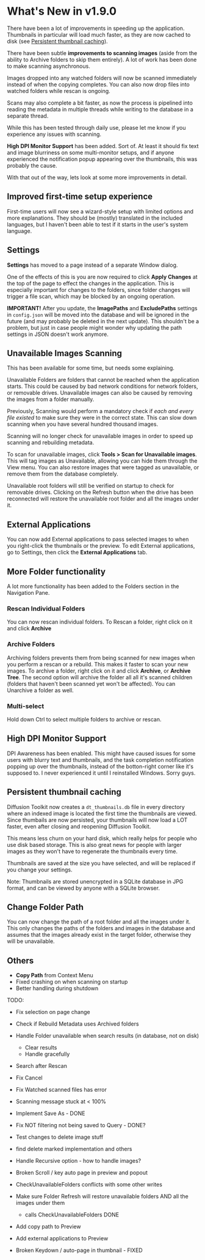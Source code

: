 # What's New in v1.9.0

There have been a lot of improvements in speeding up the application. Thumbnails in particular will load much faster, as they are now cached to disk (see [Persistent thumbnail caching](#persistent-thumbnail-caching)).

There have been subtle **improvements to scanning images** (aside from the ability to Archive folders to skip them entirely). A lot of work has been done to make scanning asynchronous.

Images dropped into any watched folders will now be scanned immediately instead of when the copying completes. You can also now drop files into watched folders while rescan is ongoing.

Scans may also complete a bit faster, as now the process is pipelined into reading the metadata in multiple threads while writing to the database in a separate thread.

While this has been tested through daily use, please let me know if you experience any issues with scanning.

**High DPI Monitor Support** has been added. Sort of. At least it should fix text and image blurriness on some multi-monitor setups, and if anyone experienced the notification popup appearing over the thumbnails, this was probably the cause.

With that out of the way, lets look at some more improvements in detail.

## Improved first-time setup experience

First-time users will now see a wizard-style setup with limited options and more explanations. They should be (mostly) translated in the included languages, but I haven't been able to test if it starts in the user's system language.

## Settings

**Settings** has moved to a page instead of a separate Window dialog. 

One of the effects of this is you are now required to click **Apply Changes** at the top of the page to effect the changes in the application. This is especially important for changes to the folders, since folder changes will trigger a file scan, which may be blocked by an ongoing operation.

**IMPORTANT!** After you update, the **ImagePaths** and **ExcludePaths** settings in `config.json` will be moved into the database and will be ignored in the future (and may probably be deleted in the next update). This shouldn't be a problem, but just in case people might wonder why updating the path settings in JSON doesn't work anymore.

## Unavailable Images Scanning

This has been available for some time, but needs some explaining.

Unavailable Folders are folders that cannot be reached when the application starts. This could be caused by bad network conditions for network folders, or removable drives. Unavailable images can also be caused by removing the images from a folder manually.

Previously, Scanning would perform a mandatory check if *each and every file existed* to make sure they were in the correct state. This can slow down scanning when you have several hundred thousand images.

Scanning will no longer check for unavailable images in order to speed up scanning and rebuilding metadata.

To scan for unavailable images, click **Tools > Scan for Unavailable images**. This will tag images as Unavailable, allowing you can hide them through the View menu. You can also restore images that were tagged as unavailable, or remove them from the database completely.

Unavailable root folders will still be verified on startup to check for removable drives. Clicking on the Refresh button when the drive has been reconnected will restore the unavailable root folder and all the images under it.

## External Applications

You can now add External applications to pass selected images to when you right-click the thumbnails or the preview. To edit External applications, go to Settings, then click the **External Applications** tab.

## More Folder functionality

A lot more functionality has been added to the Folders section in the Navigation Pane.

### Rescan Individual Folders

You can now rescan individual folders. To Rescan a folder, right click on it and click **Archive**
### Archive Folders

Archiving folders prevents them from being scanned for new images when you perform a rescan or a rebuild. This makes it faster to scan your new images. To archive a folder, right click on it and click **Archive**, or **Archive Tree**. The second option will archive the folder all all it's scanned children (folders that haven't been scanned yet won't be affected). You can Unarchive a folder as well.

### Multi-select

Hold down Ctrl to select multiple folders to archive or rescan.

## High DPI Monitor Support

DPI Awareness has been enabled. This might have caused issues for some users with blurry text and thumbnails, and the task completion notification popping up over the thumbnails, instead of the botton-right corner like it's supposed to.  I never experienced it until I reinstalled Windows. Sorry guys.

## Persistent thumbnail caching

Diffusion Toolkit now creates a `dt_thumbnails.db` file in every directory where an indexed image is located the first time the thumbnails are viewed. Since thumbails are now persisted, your thumbnails will now load a LOT faster, even after closing and reopening Diffusion Toolkit.

This means less churn on your hard disk, which really helps for people who use disk based storage. This is also great news for people with larger images as they won't have to regenerate the thumbnails every time.

Thumbnails are saved at the size you have selected, and will be replaced if you change your settings. 

Note: Thumbnails are stored unencrypted in a SQLite database in JPG format, and can be viewed by anyone with a SQLite browser.

## Change Folder Path

You can now change the path of a root folder and all the images under it. This only changes the paths of the folders and images in the database and assumes that the images already exist in the target folder, otherwise they will be unavailable.

## Others

* **Copy Path** from Context Menu
* Fixed crashing on when scanning on startup
* Better handling during shutdown

TODO: 

* Fix selection on page change 
* Check if Rebuild Metadata uses Archived folders
* Handle Folder unavailable when search results (in database, not on disk)
  * Clear results
  * Handle gracefully
* Search after Rescan
* Fix Cancel
* Fix Watched scanned files has error
* Scanning message stuck at < 100%
* Implement Save As - DONE
* Fix NOT filtering not being saved to Query - DONE?
* Test changes to delete image stuff
* find delete marked implementation and others
* Handle Recursive option - how to handle images?

* Broken Scroll / key auto page in preview and popout
* CheckUnavailableFolders conflicts with some other writes
* Make sure Folder Refresh will restore unavailable folders AND all the images under them
  * calls CheckUnavailableFolders DONE

* Add copy path to Preview
* Add external applications to Preview
* Broken Keydown / auto-page in thumbnail - FIXED
